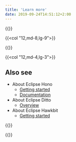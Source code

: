 ```yaml
---
title: 'Learn more'
date: 2019-09-24T14:51:12+2:00
---
```


{{<row>}}

{{<col "12,md-8,lg-9">}}



{{</col>}}

{{<col "12,md-4,lg-3">}}
## Also see

* About Eclipse Hono
    * [Getting started](https://www.eclipse.org/hono/getting-started/)
    * [Documentation](https://www.eclipse.org/hono/docs/)
* About Eclipse Ditto
    * [Overview](https://www.eclipse.org/ditto/intro-overview.html)
* About Eclipse Hawkbit
    * [Getting started](https://www.eclipse.org/hawkbit/gettingstarted/)

{{</col>}}

{{</row>}}

